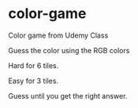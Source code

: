 # color-game
Color game from Udemy Class

Guess the color using the RGB colors
<p>Hard for 6 tiles.</p>
<p>Easy for 3 tiles.</p>


Guess until you get the right answer.
